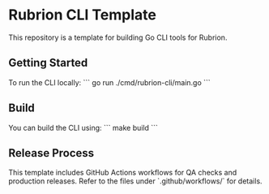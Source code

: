 # Rubrion CLI Template

This repository is a template for building Go CLI tools for Rubrion.

## Getting Started

To run the CLI locally:
\`\`\`
go run ./cmd/rubrion-cli/main.go
\`\`\`

## Build

You can build the CLI using:
\`\`\`
make build
\`\`\`

## Release Process

This template includes GitHub Actions workflows for QA checks and production releases.
Refer to the files under \`.github/workflows/\` for details.
